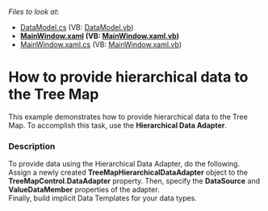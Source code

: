 <!-- default file list -->
*Files to look at*:

* [DataModel.cs](./CS/TreeMapHierarchicalDataAdapterSample/DataModel.cs) (VB: [DataModel.vb](./VB/TreeMapHierarchicalDataAdapterSample/DataModel.vb))
* **[MainWindow.xaml](./CS/TreeMapHierarchicalDataAdapterSample/MainWindow.xaml) (VB: [MainWindow.xaml.vb](./VB/TreeMapHierarchicalDataAdapterSample/MainWindow.xaml.vb))**
* [MainWindow.xaml.cs](./CS/TreeMapHierarchicalDataAdapterSample/MainWindow.xaml.cs) (VB: [MainWindow.xaml.vb](./VB/TreeMapHierarchicalDataAdapterSample/MainWindow.xaml.vb))
<!-- default file list end -->
# How to provide hierarchical data to the Tree Map


This example demonstrates how to provide hierarchical data to the Tree Map. To accomplish this task, use the <strong>Hierarchical Data Adapter</strong>.


<h3>Description</h3>

To provide data using the Hierarchical Data Adapter, do the following.<br />Assign a newly created <strong>TreeMapHierarchicalDataAdapter</strong> object to the <strong>TreeMapControl.DataAdapter</strong> property. Then, specify the <strong>DataSource</strong> and <strong>ValueDataMember</strong> properties of the adapter.<br />Finally, build implicit Data Templates for your data types.

<br/>


